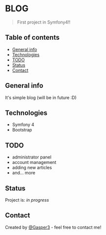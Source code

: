 # BLOG
> First project in Symfony4!!

## Table of contents
* [General info](#general-info)
* [Technologies](#technologies)
* [TODO](#todo)
* [Status](#status)
* [Contact](#contact)

## General info
It's simple blog (will be in future :D)

## Technologies
* Symfony 4
* Bootstrap

## TODO
* administrator panel
* account management
* adding new articles
* and... more

## Status
Project is: _in progress_

## Contact
Created by [@Gasper3](https://github.com/Gasper3) - feel free to contact me!
